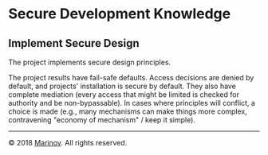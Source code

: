 # Secure Development Knowledge

## Implement Secure Design

The project implements secure design principles.

The project results have fail-safe defaults. Access decisions are denied by default, and projects' installation is secure by default. They also have complete mediation (every access that might be limited is checked for authority and be non-bypassable). In cases where principles will conflict, a choice is made (e.g., many mechanisms can make things more complex, contravening "economy of mechanism" / keep it simple).

***

© 2018 [Marinov](http://marinov.link "Marinov"). All rights reserved.
